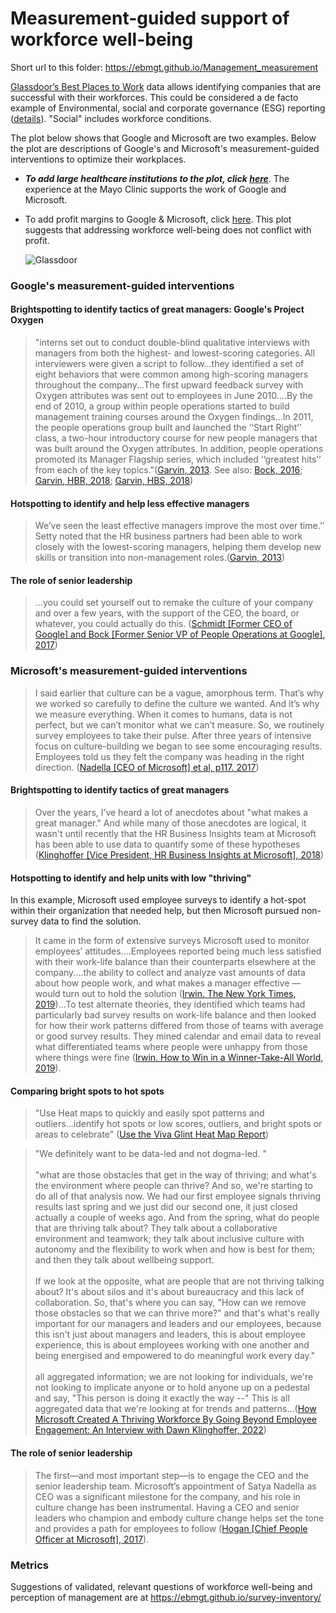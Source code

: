 # Measurement-guided support of workforce well-being

Short url to this folder: https://ebmgt.github.io/Management_measurement

[Glassdoor’s Best Places to Work](https://www.glassdoor.com/Award) data allows identifying companies that are successful with their workforces.  This could be considered a de facto example of Environmental, social and corporate governance (ESG) reporting ([details](https://www.wikidoc.org/index.php/Industrial_and_organizational_psychology#Environmental,_social_and_corporate_governance_(ESG))). "Social" includes workforce conditions. 

The plot below shows that Google and Microsoft are two examples. Below the plot are descriptions of Google's and Microsoft's measurement-guided interventions to optimize their workplaces.

* ***To add large healthcare institutions to the plot, click [here](https://github.com/ebmgt/Management_measurement/blob/main/files/HealthCare.md)***. The experience at the Mayo Clinic supports the work of Google and Microsoft.
* To add profit margins to Google & Microsoft, click [here](https://github.com/ebmgt/ESG/blob/main/files/Plot-Glassdoor-profit_margins-2024-05-02.png). This plot suggests that addressing workforce well-being does not conflict with profit.

  ![Glassdoor](../main/files/Plot-Glassdoor-2024-05-02.png)

### Google's measurement-guided interventions

#### Brightspotting to identify tactics of great managers: Google's Project Oxygen
> "interns set out to conduct double-blind qualitative interviews with managers from both the highest- and lowest-scoring categories. All interviewers were given a script to follow...they identified a set of eight behaviors that were common among high-scoring managers throughout the company...The first upward feedback survey with Oxygen attributes was sent out to employees in June 2010....By the end of 2010, a group within people operations started to build management training courses around the Oxygen findings...In 2011, the people operations group built and launched the ‘‘Start Right’’ class, a two-hour introductory course for new people managers that was built around the Oxygen attributes. In addition, people operations promoted its Manager Flagship series, which included ‘‘greatest hits’’ from each of the key topics."([Garvin, 2013](https://store.hbr.org/product/google-s-project-oxygen-do-managers-matter/313110?sku=313110-PDF-ENG). See also: [Bock, 2016](https://search.worldcat.org/search?q=1-4447-9238-5); [Garvin, HBR, 2018](https://hbr.org/2013/12/how-google-sold-its-engineers-on-management); [Garvin, HBS, 2018](https://www.hbs.edu/faculty/Pages/item.aspx?num=44657))

#### Hotspotting to identify and help less effective managers
> We’ve seen the least effective managers improve the most over time.’’ Setty noted that the HR business partners had been able to work closely with the lowest-scoring managers, helping them develop new skills or transition into non-management roles.([Garvin, 2013](https://store.hbr.org/product/google-s-project-oxygen-do-managers-matter/313110?sku=313110-PDF-ENG))

#### The role of senior leadership
>  ...you could set yourself out to remake the culture of your company and over a few years, with the support of the CEO, the board, or whatever, you could actually do this. ([Schmidt [Former CEO of Google] and Bock [Former Senior VP of People Operations at Google], 2017](https://www.youtube.com/watch?v=Qbwq5it78_A}))

### Microsoft's measurement-guided interventions
> I said earlier that culture can be a vague, amorphous term. That’s why we worked so carefully to define the culture we wanted. And it’s why we measure everything. When it comes to humans, data is not perfect, but we can’t monitor what we can’t measure. So, we routinely survey employees to take their pulse. After three years of intensive focus on culture-building we began to see some encouraging results. Employees told us they felt the company was heading in the right direction. ([Nadella [CEO of Microsoft] et al, p117. 2017](https://search.worldcat.org/search?q=9780062959720&offset=1))

#### Brightspotting to identify tactics of great managers
> Over the years, I’ve heard a lot of anecdotes about "what makes a great manager." And while many of those anecdotes are logical, it wasn't until recently that the HR Business Insights team at Microsoft has been able to use data to quantify some of these hypotheses ([Klinghoffer [Vice President, HR Business Insights at Microsoft], 2018](https://www.linkedin.com/pulse/managers-like-box-chocolates-dawn-klinghoffer/))

#### Hotspotting to identify and help units with low "thriving"
In this example, Microsoft used employee surveys to identify a hot-spot within their organization that needed help, but then Microsoft pursued non-survey data to find the solution.
> It came in the form of extensive surveys Microsoft used to monitor employees’ attitudes....Employees reported being much less satisfied with their work-life balance than their counterparts elsewhere at the company....the ability to collect and analyze vast amounts of data about how people work, and what makes a manager effective — would turn out to hold the solution ([Irwin. The New York Times, 2019](https://www.nytimes.com/2019/06/15/upshot/how-to-win-neil-irwin.html))...To test alternate theories, they identified which teams had particularly bad survey results on work-life balance and then looked for how their work patterns differed from those of teams with average or good survey results. They mined calendar and email data to reveal what differentiated teams where people were unhappy from those where things were fine ([Irwin. How to Win in a Winner-Take-All World, 2019](https://search.worldcat.org/search?q=1250176271)).

#### Comparing bright spots to hot spots
> "Use Heat maps to quickly and easily spot patterns and outliers...identify hot spots or low scores, outliers, and bright spots or areas to celebrate" ([Use the Viva Glint Heat Map Report](https://learn.microsoft.com/en-us/viva/glint/reports/heat-map))

> "We definitely want to be data-led and not dogma-led. "\
> \
>"what are those obstacles that get in the way of thriving; and what's the environment where people can thrive?  And so, we're starting to do all of that analysis now.  We had our first employee signals thriving results last spring and we just did our second one, it just closed actually a couple of weeks ago.  And from the spring, what do people that are thriving talk about?  They talk about a collaborative environment and teamwork; they talk about inclusive culture with autonomy and the flexibility to work when and how is best for them; and then they talk about wellbeing support.\
> \
> If we look at the opposite, what are people that are not thriving talking about?  It's about silos and it's about bureaucracy and this lack of collaboration.  So, that's where you can say, "How can we remove those obstacles so that we can thrive more?" and that's what's really important for our managers and leaders and our employees, because this isn't just about managers and leaders, this is about employee experience, this is about employees working with one another and being energised and empowered to do meaningful work every day."\
> \
> all aggregated information; we are not looking for individuals, we're not looking to implicate anyone or to hold anyone up on a pedestal and say, "This person is doing it exactly the way --"  This is all aggregated data that we're looking at for trends and patterns...([How Microsoft Created A Thriving Workforce By Going Beyond Employee Engagement: An Interview with Dawn Klinghoffer, 2022](https://www.myhrfuture.com/digital-hr-leaders-podcast/how-microsoft-created-a-thriving-workforce-by-going-beyond-employee-engagement))

#### The role of senior leadership
> The first—and most important step—is to engage the CEO and the senior leadership team. Microsoft’s appointment of Satya Nadella as CEO was a significant milestone for the company, and his role in culture change has been instrumental. Having a CEO and senior leaders who champion and embody culture change helps set the tone and provides a path for employees to follow ([Hogan [Chief People Officer at Microsoft], 2017](https://www.i4cp.com/interviews/kathleen-hogan-how-microsoft-is-transforming-its-culture)).

### Metrics
Suggestions of validated, relevant questions of workforce well-being and perception of management are at https://ebmgt.github.io/survey-inventory/ 
